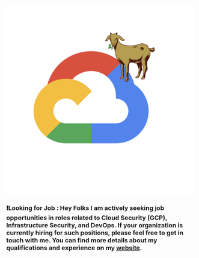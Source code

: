 <img src="images/gcp-goat.png" alt="drawing" width="500"/>

### ❗Looking for Job : Hey Folks I am actively seeking job opportunities in roles related to Cloud Security (GCP), Infrastructure Security, and DevOps. If your organization is currently hiring for such positions, please feel free to get in touch with me. You can find more details about my qualifications and experience on my [website](https://joshuajebaraj.com/).
